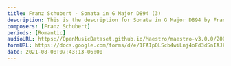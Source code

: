 ```yaml
---
title: Franz Schubert - Sonata in G Major D894 (3)
description: This is the description for Sonata in G Major D894 by Franz Schubert
composers: [Franz Schubert]
periods: [Romantic]
audioURL: https://OpenMusicDataset.github.io/Maestro/maestro-v3.0.0/2004/MIDI-Unprocessed_XP_20_R2_2004_01_ORIG_MID--AUDIO_20_R1_2004_01_Track01_wav.midi
formURL: https://docs.google.com/forms/d/e/1FAIpQLScb4wiLnj4oFd3dSnIAJk4mrPxBfVCz5AexdLjtEoCPzWgmKg/viewform
date: 2021-08-08T07:43:13-06:00
---
```

